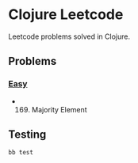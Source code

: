 # Clojure Leetcode

Leetcode problems solved in Clojure.

## Problems
### [Easy](./src/problems/easy.clj)
- 169. Majority Element

## Testing
```
bb test
```
